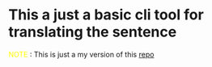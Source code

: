 # This a just a basic cli tool for translating the sentence

<span style="color: yellow;">NOTE</span> : This is just a my version of this <a href="https://github.com/RushanKhan1/termTranslate">repo</a>
